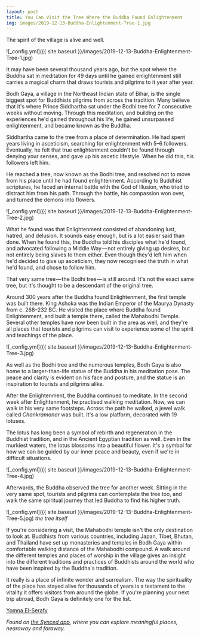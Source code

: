 ```yaml
---
layout: post
title: You Can Visit the Tree Where the Buddha Found Enlightenment 
img: images/2019-12-13-Buddha-Enlightenment-Tree-1.jpg
---
```


The spirit of the village is alive and well.


![_config.yml]({{ site.baseurl }}/images/2019-12-13-Buddha-Enlightenment-Tree-1.jpg)


It may have been several thousand years ago, but the spot where the Buddha sat in meditation for 49 days until he gained enlightenment still carries a magical charm that draws tourists and pilgrims to it year after year.

Bodh Gaya, a village in the Northeast Indian state of Bihar, is the single biggest spot for Buddhists pilgrims from across the tradition. Many believe that it&#39;s where Prince Siddhartha sat under the Bodhi tree for 7 consecutive weeks without moving. Through this meditation, and building on the experiences he&#39;d gained throughout his life, he gained unsurpassed enlightenment, and became known as the Buddha.

Siddhartha came to the tree from a place of determination. He had spent years living in asceticism, searching for enlightenment with 5–6 followers. Eventually, he felt that true enlightenment couldn&#39;t be found through denying your senses, and gave up his ascetic lifestyle. When he did this, his followers left him.

He reached a tree, now known as the Bodhi tree, and resolved not to move from his place until he had found enlightenment. According to Buddhist scriptures, he faced an internal battle with the God of Illusion, who tried to distract him from his path. Through the battle, his compassion won over, and turned the demons into flowers.


![_config.yml]({{ site.baseurl }}/images/2019-12-13-Buddha-Enlightenment-Tree-2.jpg)


What he found was that Enlightenment consisted of abandoning lust, hatred, and delusion. It sounds easy enough, but is a lot easier said than done. When he found this, the Buddha told his disciples what he&#39;d found, and advocated following a Middle Way — not entirely giving up desires, but not entirely being slaves to them either. Even though they&#39;d left him when he&#39;d decided to give up asceticism, they now recognised the truth in what he&#39;d found, and chose to follow him.

That very same tree — the Bodhi tree — is still around. It&#39;s not the exact same tree, but it&#39;s thought to be a descendant of the original tree.

Around 300 years after the Buddha found Enlightenment, the first temple was built there. King Ashoka was the Indian Emperor of the Maurya Dynasty from c. 268–232 BC. He visited the place where Buddha found Enlightenment, and built a temple there, called the Mahabodhi Temple. Several other temples have now been built in the area as well, and they&#39;re all places that tourists and pilgrims can visit to experience some of the spirit and teachings of the place.


![_config.yml]({{ site.baseurl }}/images/2019-12-13-Buddha-Enlightenment-Tree-3.jpg)


As well as the Bodhi tree and the numerous temples, Bodh Gaya is also home to a larger-than-life statue of the Buddha in his meditation pose. The peace and clarity is evident on his face and posture, and the statue is an inspiration to tourists and pilgrims alike.

After the Enlightenment, the Buddha continued to meditate. In the second week after Enlightenment, he practised walking meditation. Now, we can walk in his very same footsteps. Across the path he walked, a jewel walk called _Chankramanar_ was built. It&#39;s a low platform, decorated with 19 lotuses.

The lotus has long been a symbol of rebirth and regeneration in the Buddhist tradition, and in the Ancient Egyptian tradition as well. Even in the murkiest waters, the lotus blossoms into a beautiful flower. It&#39;s a symbol for how we can be guided by our inner peace and beauty, even if we&#39;re in difficult situations.


![_config.yml]({{ site.baseurl }}/images/2019-12-13-Buddha-Enlightenment-Tree-4.jpg)


Afterwards, the Buddha observed the tree for another week. Sitting in the very same spot, tourists and pilgrims can contemplate the tree too, and walk the same spiritual journey that led Buddha to find his higher truth.


![_config.yml]({{ site.baseurl }}/images/2019-12-13-Buddha-Enlightenment-Tree-5.jpg)
*the tree itself*


If you&#39;re considering a visit, the Mahabodhi temple isn&#39;t the only destination to look at. Buddhists from various countries, including Japan, Tibet, Bhutan, and Thailand have set up monasteries and temples in Bodh Gaya within comfortable walking distance of the Mahabodhi compound. A walk around the different temples and places of worship in the village gives an insight into the different traditions and practices of Buddhists around the world who have been inspired by the Buddha&#39;s tradition.

It really is a place of infinite wonder and surrealism. The way the spirituality of the place has stayed alive for thousands of years is a testament to the vitality it offers visitors from around the globe. If you&#39;re planning your next trip abroad, Bodh Gaya is definitely one for the list.

[Yomna El-Serafy](https://medium.com/u/cfdf8602e700)

_Found on [the Synced app](http://onelink.to/8ttzr9), where you can explore meaningful places, nearaway and faraway._
